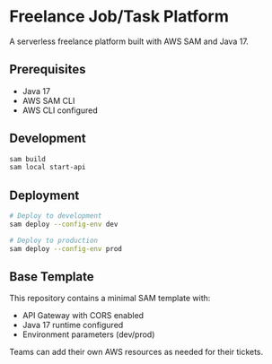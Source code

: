 # Freelance Job/Task Platform

A serverless freelance platform built with AWS SAM and Java 17.

## Prerequisites

- Java 17
- AWS SAM CLI
- AWS CLI configured

## Development

```bash
sam build
sam local start-api
```

## Deployment

```bash
# Deploy to development
sam deploy --config-env dev

# Deploy to production  
sam deploy --config-env prod
```

## Base Template

This repository contains a minimal SAM template with:
- API Gateway with CORS enabled
- Java 17 runtime configured
- Environment parameters (dev/prod)

Teams can add their own AWS resources as needed for their tickets.
